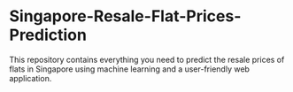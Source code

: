 # Singapore-Resale-Flat-Prices-Prediction
This repository contains everything you need to predict the resale prices of flats in Singapore using machine learning and a user-friendly web application.
